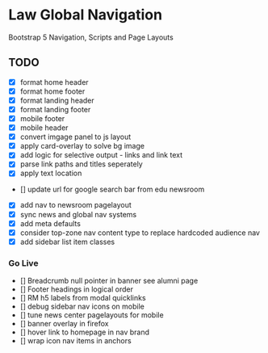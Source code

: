 # Law Global Navigation

Bootstrap 5 Navigation, Scripts and Page Layouts

## TODO

- [x] format home header
- [x] format home footer
- [x] format landing header
- [x] format landing footer
- [x] mobile footer
- [x] mobile header
- [x] convert imgage panel to js layout
- [x] apply card-overlay to solve bg image
- [x] add logic for selective output - links and link text
- [x] parse link paths and titles seperately
- [x] apply text location
- [] update url for google search bar from edu newsroom
- [x] add nav to newsroom pagelayout
- [x] sync news and global nav systems
- [x] add meta defaults
- [x] consider top-zone nav content type to replace hardcoded audience nav
- [x] add sidebar list item classes

### Go Live

- [] Breadcrumb null pointer in banner see alumni page
- [] Footer headings in logical order
- [] RM h5 labels from modal quicklinks
- [] debug sidebar nav icons on mobile
- [] tune news center pagelayouts for mobile
- [] banner overlay in firefox
- [] hover link to homepage in nav brand
- [] wrap icon nav items in anchors
